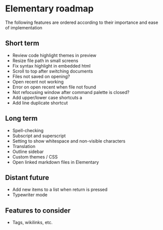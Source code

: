 # Elementary roadmap

The following features are ordered according to their importance and ease of implementation

## Short term

- Review code highlight themes in preview
- Resize file path in small screens
- Fix syntax highlight in embedded html
- Scroll to top after switching documents
- Files not saved on opening?
- Open recent not working
- Error on open recent when file not found
- Not refocusing window after command palette is closed?
- Add upper/lower case shortcuts a
- Add line duplicate shortcut

## Long term

- Spell-checking
- Subscript and superscript
- Setting to show whitespace and non-visible characters
- Translation
- Outline sidebar
- Custom themes / CSS
- Open linked markdown files in Elementary

## Distant future

- Add new items to a list when return is pressed
- Typewriter mode

## Features to consider

- Tags, wikilinks, etc.
